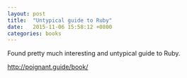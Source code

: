 ```yaml
---
layout: post
title:  "Untypical guide to Ruby"
date:   2015-11-06 15:58:12 +0800
categories: books
---
```


Found pretty much interesting and untypical guide to Ruby. 

http://poignant.guide/book/
